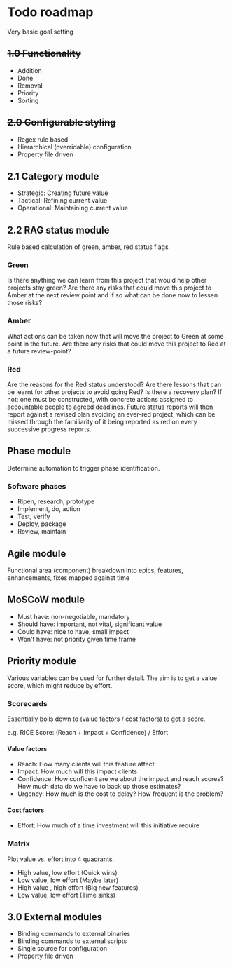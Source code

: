 # Todo roadmap
Very basic goal setting

## ~~1.0 Functionality~~
- Addition
- Done
- Removal
- Priority
- Sorting

## ~~2.0 Configurable styling~~
- Regex rule based
- Hierarchical (overridable) configuration
- Property file driven

## 2.1 Category module
- Strategic: Creating future value
- Tactical: Refining current value
- Operational: Maintaining current value

## 2.2 RAG status module
Rule based calculation of green, amber, red status flags

### Green
Is there anything we can learn from this project that would help other projects stay green?
Are there any risks that could move this project to Amber at the next review point and if so what can be done now to lessen those risks?

### Amber
What actions can be taken now that will move the project to Green at some point in the future.
Are there any risks that could move this project to Red at a future review-point?

### Red
Are the reasons for the Red status understood?
Are there lessons that can be learnt for other projects to avoid going Red?
Is there a recovery plan? If not: one must be constructed, with concrete actions assigned to accountable people to agreed deadlines. Future status reports will then report against a revised plan avoiding an ever-red project, which can be missed through the familiarity of it being reported as red on every successive progress reports.

## Phase module
Determine automation to trigger phase identification.

### Software phases
- Ripen, research, prototype
- Implement, do, action
- Test, verify
- Deploy, package
- Review, maintain

## Agile module
Functional area (component) breakdown into epics, features, enhancements, fixes mapped against time

## MoSCoW module
- Must have: non-negotiable, mandatory
- Should have: important, not vital, significant value
- Could have: nice to have, small impact
- Won't have: not priority given time frame

## Priority module
Various variables can be used for further detail. 
The aim is to get a value score, which might reduce by effort.

### Scorecards
Essentially boils down to (value factors / cost factors) to get a score.

e.g. RICE Score: (Reach + Impact + Confidence) / Effort

#### Value factors
- Reach: 
How many clients will this feature affect
- Impact: 
How much will this impact clients
- Confidence:
How confident are we about the impact and reach scores? 
How much data do we have to back up those estimates?
- Urgency:
How much is the cost to delay? How frequent is the problem?

#### Cost factors
- Effort:
How much of a time investment will this initiative require

### Matrix
Plot value vs. effort into 4 quadrants.

- High value, low effort (Quick wins)
- Low value, low effort (Maybe later)
- High value , high effort (Big new features)
- Low value, low effort (Time sinks)

## 3.0 External modules
- Binding commands to external binaries
- Binding commands to external scripts
- Single source for configuration
- Property file driven